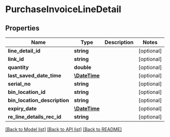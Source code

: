 # PurchaseInvoiceLineDetail

## Properties
Name | Type | Description | Notes
------------ | ------------- | ------------- | -------------
**line_detail_id** | **string** |  | [optional] 
**link_id** | **string** |  | [optional] 
**quantity** | **double** |  | [optional] 
**last_saved_date_time** | [**\DateTime**](\DateTime.md) |  | [optional] 
**serial_no** | **string** |  | [optional] 
**bin_location_id** | **string** |  | [optional] 
**bin_location_description** | **string** |  | [optional] 
**expiry_date** | [**\DateTime**](\DateTime.md) |  | [optional] 
**re_line_details_rec_id** | **string** |  | [optional] 

[[Back to Model list]](../README.md#documentation-for-models) [[Back to API list]](../README.md#documentation-for-api-endpoints) [[Back to README]](../README.md)


